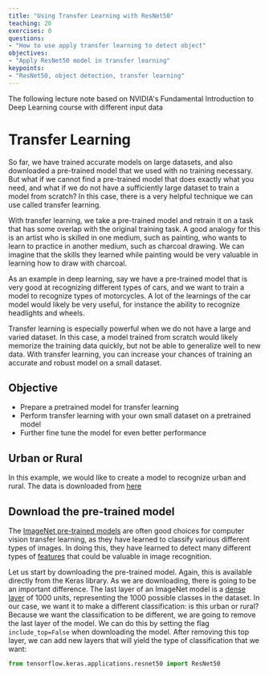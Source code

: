 ```yaml
---
title: "Using Transfer Learning with ResNet50"
teaching: 20
exercises: 0
questions:
- "How to use apply transfer learning to detect object"
objectives:
- "Apply ResNet50 model in transfer learning"
keypoints:
- "ResNet50, object detection, transfer learning"
---
```


The following lecture note based on NVIDIA's Fundamental Introduction to Deep Learning course with different input data

# Transfer Learning

So far, we have trained accurate models on large datasets, and also downloaded a pre-trained model that we used with no training necessary. But what if we cannot find a pre-trained model that does exactly what you need, and what if we do not have a sufficiently large dataset to train a model from scratch? In this case, there is a very helpful technique we can use called transfer learning.

With transfer learning, we take a pre-trained model and retrain it on a task that has some overlap with the original training task. A good analogy for this is an artist who is skilled in one medium, such as painting, who wants to learn to practice in another medium, such as charcoal drawing. We can imagine that the skills they learned while painting would be very valuable in learning how to draw with charcoal.

As an example in deep learning, say we have a pre-trained model that is very good at recognizing different types of cars, and we want to train a model to recognize types of motorcycles. A lot of the learnings of the car model would likely be very useful, for instance the ability to recognize headlights and wheels.

Transfer learning is especially powerful when we do not have a large and varied dataset. In this case, a model trained from scratch would likely memorize the training data quickly, but not be able to generalize well to new data. With transfer learning, you can increase your chances of training an accurate and robust model on a small dataset.

## Objective
* Prepare a pretrained model for transfer learning
* Perform transfer learning with your own small dataset on a pretrained model
* Further fine tune the model for even better performance

## Urban or Rural

In this example, we would like to create a model to recognize urban and rural. The data is downloaded from [here](https://www.kaggle.com/datasets/dansbecker/urban-and-rural-photos) 

## Download the pre-trained model
The [ImageNet pre-trained models](https://keras.io/api/applications/) are often good choices for computer vision transfer learning, as they have learned to classify various different types of images. In doing this, they have learned to detect many different types of [features](https://developers.google.com/machine-learning/glossary#) that could be valuable in image recognition. 

Let us start by downloading the pre-trained model. Again, this is available directly from the Keras library. As we are downloading, there is going to be an important difference. The last layer of an ImageNet model is a [dense layer](https://developers.google.com/machine-learning/glossary#dense-layer) of 1000 units, representing the 1000 possible classes in the dataset. In our case, we want it to make a different classification: is this urban or rural? Because we want the classification to be different, we are going to remove the last layer of the model. We can do this by setting the flag `include_top=False` when downloading the model. After removing this top layer, we can add new layers that will yield the type of classification that we want:

```python
from tensorflow.keras.applications.resnet50 import ResNet50
```
